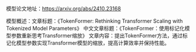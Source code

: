 模型论文地址：https://arxiv.org/abs/2410.23168

模型概述：文章标题：《TokenFormer: Rethinking Transformer Scaling with Tokenized Model Parameters》
中文文章标题：《TokenFormer：使用标记化模型参数重新思考Transformer缩放》
文章内容：提出TokenFormer方法，通过标记化模型参数实现Transformer模型的缩放，提高计算效率并保持性能。

